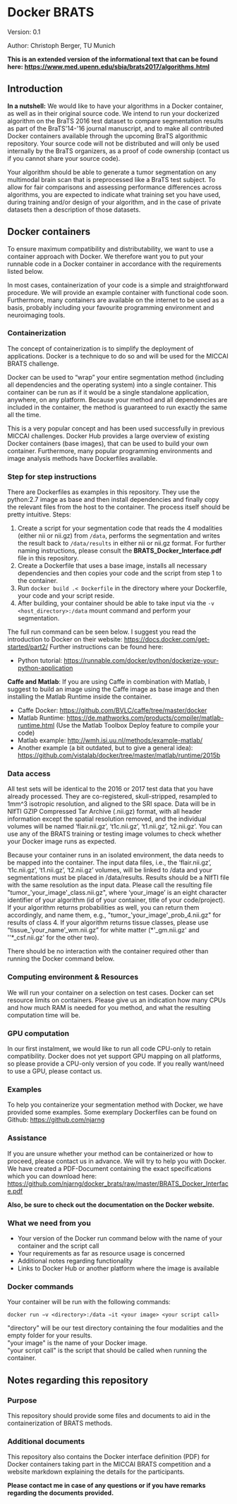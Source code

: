 # Docker BRATS

Version: 0.1

Author: Christoph Berger, TU Munich

**This is an extended version of the informational text that can be found here: https://www.med.upenn.edu/sbia/brats2017/algorithms.html**

## Introduction

**In a nutshell:** We would like to have your algorithms in a Docker container, as well as in their original source code. We intend to run your dockerized algorithm on the BraTS 2016 test dataset to compare segmentation results as part of the BraTS'14-'16 journal manuscript, and to make all contributed Docker containers available through the upcoming BraTS algorithmic repository. Your source code will not be distributed and will only be used internally by the BraTS organizers, as a proof of code ownership (contact us if you cannot share your source code).

Your algorithm should be able to generate a tumor segmentation on any multimodal brain scan that is preprocessed like a BraTS test subject. To allow for fair comparisons and assessing performance differences across algorithms, you are expected to indicate what training set you have used, during training and/or design of your algorithm, and in the case of private datasets then a description of those datasets.

## Docker containers

To ensure maximum compatibility and distributability, we want to use a container approach with Docker. We therefore want you to put your runnable code in a Docker container in accordance with the requirements listed below.

In most cases, containerization of your code is a simple and straightforward procedure. We will provide an example container with functional code soon. Furthermore, many containers are available on the internet to be used as a basis, probably including your favourite programming environment and neuroimaging tools.

### Containerization

The concept of containerization is to simplify the deployment of applications. Docker is a technique to do so and will be used for the MICCAI BRATS challenge.

Docker can be used to “wrap” your entire segmentation method (including all dependencies and the operating system) into a single container. This container can be run as if it would be a single standalone application, anywhere, on any platform. Because your method and all dependencies are included in the container, the method is guaranteed to run exactly the same all the time.

This is a very popular concept and has been used successfully in previous MICCAI challenges. Docker Hub provides a large overview of existing Docker containers (base images), that can be used to build your own container. Furthermore, many popular programming environments and image analysis methods have Dockerfiles available.

### Step for step instructions

There are Dockerfiles as examples in this repository. They use the python:2.7 image as base and then install dependencies and finally copy the relevant files from the host to the container. The process itself should be pretty intuitive.
Steps:
1. Create a script for your segmentation code that reads the 4 modalities (either nii or nii.gz) from `/data`, performs the segmentation and writes the result back to `/data/results` in either nii or nii.gz format. For further naming instructions, please consult the **BRATS_Docker_Interface.pdf** file in this repository.
2. Create a Dockerfile that uses a base image, installs all necessary dependencies and then copies your code and the script from step 1 to the container.
3. Run `docker build .< Dockerfile` in the directory where your Dockerfile, your code and your script reside.
4. After building, your container should be able to take input via the `-v <host_directory>:/data` mount command and perform your segmentation.

The full run command can be seen below. I suggest you read the introduction to Docker on their website: https://docs.docker.com/get-started/part2/
Further instructions can be found here:
- Python tutorial: https://runnable.com/docker/python/dockerize-your-python-application

**Caffe and Matlab**: If you are using Caffe in combination with Matlab, I suggest to build an image using the Caffe image as base image and then installing the Matlab Runtime inside the container.
- Caffe Docker: https://github.com/BVLC/caffe/tree/master/docker
- Matlab Runtime: https://de.mathworks.com/products/compiler/matlab-runtime.html (Use the Matlab Toolbox Deploy feature to compile your code)
- Matlab example: http://wmh.isi.uu.nl/methods/example-matlab/
- Another example (a bit outdated, but to give a general idea): https://github.com/vistalab/docker/tree/master/matlab/runtime/2015b

### Data access

All test sets will be identical to the 2016 or 2017 test data that you have already processed. They are co-registered, skull-stripped, resampled to 1mm^3 isotropic resolution, and aligned to the SRI space. Data will be in NIfTI GZIP Compressed Tar Archive (.nii.gz) format, with all header information except the spatial resolution removed, and the individual volumes will be named ‘flair.nii.gz’, ‘t1c.nii.gz’, ‘t1.nii.gz’, ‘t2.nii.gz’. You can use any of the BRATS training or testing image volumes to check whether your Docker image runs as expected.

Because your container runs in an isolated environment, the data needs to be mapped into the container. The input data files, i.e., the ‘flair.nii.gz’, ‘t1c.nii.gz’, ‘t1.nii.gz’, ‘t2.nii.gz’ volumes, will be linked to /data and your segmentations must be placed in /data/results. Results should be a NIfTI file with the same resolution as the input data. Please call the resulting file "tumor\_'your_image'\_class.nii.gz", where ‘your\_image’ is an eight character identifier of your algorithm (id of your container, title of your code/project). If your algorithm returns probabilities as well, you can return them accordingly, and name them, e.g., "tumor\_'your_image'\_prob_4.nii.gz" for results of class 4. If your algorithm returns tissue classes, please use “tissue\_’your_name’\_wm.nii.gz” for white matter (\*'\_gm.nii.gz' and ''\*\_csf.nii.gz' for the other two).

There should be no interaction with the container required other than running the Docker command below.

### Computing environment & Resources

We will run your container on a selection on test cases. Docker can set resource limits on containers. Please give us an indication how many CPUs and how much RAM is needed for you method, and what the resulting computation time will be.

### GPU computation

In our first instalment, we would like to run all code CPU-only to retain compatibility. Docker does not yet support GPU mapping on all platforms, so please provide a CPU-only version of you code. If you really want/need to use a GPU, please contact us.

### Examples

To help you containerize your segmentation method with Docker, we have provided some examples. Some exemplary Dockerfiles can be found on Github: https://github.com/njarng

### Assistance

If you are unsure whether your method can be containerized or how to proceed, please contact us in advance. We will try to help you with Docker.  
We have created a PDF-Document containing the exact specifications which you can download here: https://github.com/njarng/docker_brats/raw/master/BRATS_Docker_Interface.pdf

**Also, be sure to check out the documentation on the Docker website.**

### What we need from you
+ Your version of the Docker run command below with the name of your container and the script call
+ Your requirements as far as resource usage is concerned
+ Additional notes regarding functionality
+ Links to Docker Hub or another platform where the image is available

### Docker commands

Your container will be run with the following commands:
~~~~
docker run −v <directory>:/data −it <your image> <your script call>
~~~~
"directory" will be our test directory containing the four modalities and the empty folder for your results.  
"your image" is the name of your Docker image.  
"your script call" is the script that should be called when running the container.


## Notes regarding this repository

### Purpose
This repository should provide some files and documents to aid in the containerization of BRATS methods.

### Additional documents
This repository also contains the Docker interface definition (PDF) for Docker containers taking part in the MICCAI BRATS competition and a website markdown explaining the details for the participants.

**Please contact me in case of any questions or if you have remarks regarding the documents provided.**
